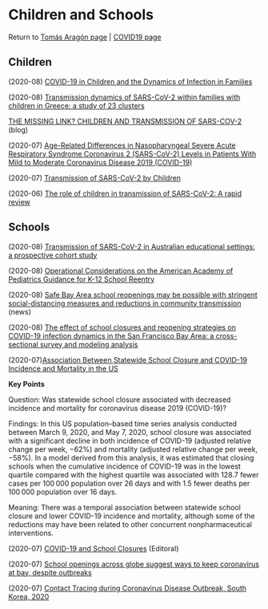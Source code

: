 # Children and Schools

Return to [Tomás Aragón page](https://github.com/taragonmd/dph) | [COVID19 page](https://github.com/taragonmd/covid19)

## Children

(2020-08) [COVID-19 in Children and the Dynamics of Infection in Families](https://pediatrics.aappublications.org/content/146/2/e20201576)

(2020-08) [Transmission dynamics of SARS-CoV-2 within families with children in Greece: a study of 23 clusters](https://pubmed.ncbi.nlm.nih.gov/32767703/)

[THE MISSING LINK? CHILDREN AND TRANSMISSION OF
SARS-COV-2](https://dontforgetthebubbles.com/the-missing-link-children-and-transmission-of-sars-cov-2/) (blog)

(2020-07) [Age-Related Differences in Nasopharyngeal Severe Acute Respiratory Syndrome Coronavirus 2 (SARS-CoV-2) Levels in Patients With Mild to Moderate Coronavirus Disease 2019 (COVID-19)](https://jamanetwork.com/journals/jamapediatrics/fullarticle/2768952)

(2020-07) [Transmission of SARS-CoV-2 by Children](https://pubmed.ncbi.nlm.nih.gov/32705983/)

(2020-06) [The role of children in transmission of SARS-CoV-2: A rapid review](https://pubmed.ncbi.nlm.nih.gov/32612817/)

## Schools

(2020-08) [Transmission of SARS-CoV-2 in Australian educational settings: a
prospective cohort
study](https://www.thelancet.com/journals/lanchi/article/PIIS2352-4642(20)30251-0/fulltext)


(2020-08) [Operational Considerations on the American Academy of Pediatrics Guidance for K-12 School Reentry](https://jamanetwork.com/journals/jamapediatrics/fullarticle/2769435)


(2020-08) [Safe Bay Area school reopenings may be possible with stringent
social-distancing measures and reductions in community
transmission](https://publichealth.berkeley.edu/news-media/school-news/safe-bay-area-school-reopenings-may-be-possible/) (news)

(2020-08) [The effect of school closures and reopening strategies on COVID-19
infection dynamics in the San Francisco Bay Area: a cross-sectional
survey and modeling
analysis](https://www.medrxiv.org/content/10.1101/2020.08.06.20169797v1) 


(2020-07)[Association Between Statewide School Closure and COVID-19 Incidence and Mortality in the US](https://jamanetwork.com/journals/jama/fullarticle/2769034)

**Key Points**

Question:  Was statewide school closure associated with decreased incidence and mortality for coronavirus disease 2019 (COVID-19)?

Findings:  In this US population–based time series analysis conducted between March 9, 2020, and May 7, 2020, school closure was associated with a significant decline in both incidence of COVID-19 (adjusted relative change per week, −62%) and mortality (adjusted relative change per week, −58%). In a model derived from this analysis, it was estimated that closing schools when the cumulative incidence of COVID-19 was in the lowest quartile compared with the highest quartile was associated with 128.7 fewer cases per 100 000 population over 26 days and with 1.5 fewer deaths per 100 000 population over 16 days.

Meaning:  There was a temporal association between statewide school closure and lower COVID-19 incidence and mortality, although some of the reductions may have been related to other concurrent nonpharmaceutical interventions.

(2020-07) [COVID-19 and School Closures](https://jamanetwork.com/journals/jama/fullarticle/2769033) (Editoral)

(2020-07) [School openings across globe suggest ways to keep coronavirus at bay, despite outbreaks](https://www.sciencemag.org/news/2020/07/school-openings-across-globe-suggest-ways-keep-coronavirus-bay-despite-outbreaks)

(2020-07) [Contact Tracing during Coronavirus Disease Outbreak, South Korea, 2020](https://wwwnc.cdc.gov/eid/article/26/10/20-1315_article)




